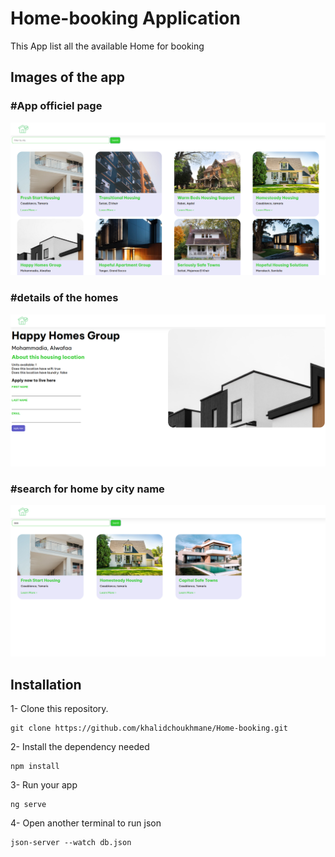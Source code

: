 # Home-booking Application

This App list all the available Home for booking

## Images of the app
### #App officiel page
![home-front-page.PNG](src%2Fassets%2Fapp-images%2Fhome-front-page.PNG)
### #details of the homes
![home-details.PNG](src%2Fassets%2Fapp-images%2Fhome-details.PNG)
### #search for home by city name
![search-by-city.PNG](src%2Fassets%2Fapp-images%2Fsearch-by-city.PNG)

## Installation
1- Clone this repository.

```bach
git clone https://github.com/khalidchoukhmane/Home-booking.git
```
2- Install the dependency needed
```bach
npm install
```
3- Run your app
```bach
ng serve
```
4- Open another terminal to run json
```agsl
json-server --watch db.json
```



